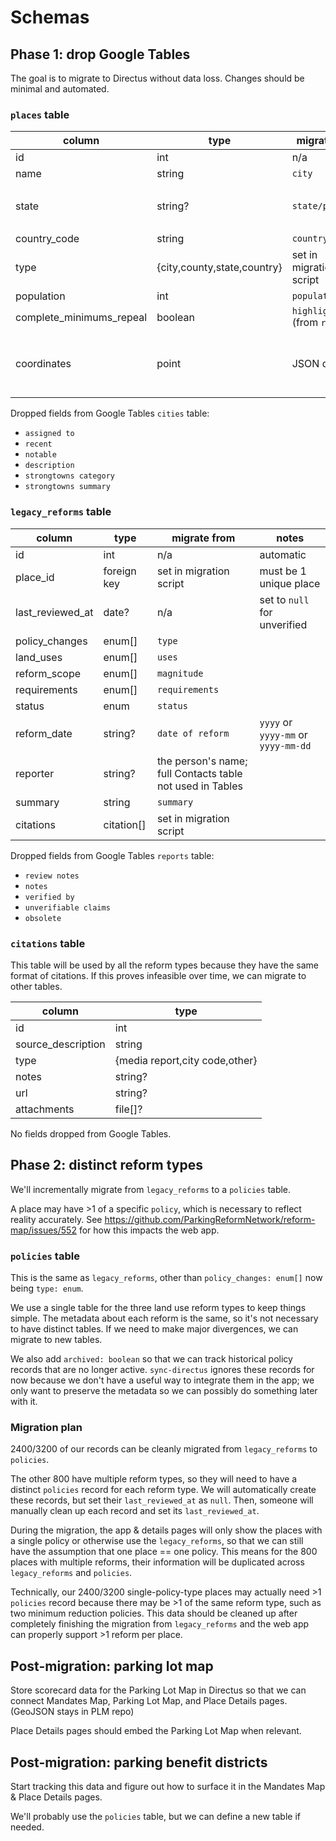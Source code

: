 # Schemas

## Phase 1: drop Google Tables

The goal is to migrate to Directus without data loss. Changes should be minimal and automated.

### `places` table

| column                   | type                          | migrate from                  | notes                                 |
| ------------------------ | ----------------------------- | ----------------------------- | ------------------------------------- |
| id                       | int                           | n/a                           | automatic                             |
| name                     | string                        | `city`                        |                                       |
| state                    | string?                       | `state/province`              | required unless `type == country`     |
| country_code             | string                        | `country`                     | 2 letters                             |
| type                     | \{city,county,state,country\} | set in migration script       |                                       |
| population               | int                           | `population`                  |                                       |
| complete_minimums_repeal | boolean                       | `highlights` (from `reports`) |                                       |
| coordinates              | point                         | JSON data                     | todo: figure out how to auto-populate |

Dropped fields from Google Tables `cities` table:

- `assigned to`
- `recent`
- `notable`
- `description`
- `strongtowns category`
- `strongtowns summary`

### `legacy_reforms` table

| column           | type        | migrate from                                              | notes                               |
| ---------------- | ----------- | --------------------------------------------------------- | ----------------------------------- |
| id               | int         | n/a                                                       | automatic                           |
| place_id         | foreign key | set in migration script                                   | must be 1 unique place              |
| last_reviewed_at | date?       | n/a                                                       | set to `null` for unverified        |
| policy_changes   | enum[]      | `type`                                                    |                                     |
| land_uses        | enum[]      | `uses`                                                    |                                     |
| reform_scope     | enum[]      | `magnitude`                                               |                                     |
| requirements     | enum[]      | `requirements`                                            |                                     |
| status           | enum        | `status`                                                  |                                     |
| reform_date      | string?     | `date of reform`                                          | `yyyy` or `yyyy-mm` or `yyyy-mm-dd` |
| reporter         | string?     | the person's name; full Contacts table not used in Tables |
| summary          | string      | `summary`                                                 |                                     |
| citations        | citation[]  | set in migration script                                   |                                     |

Dropped fields from Google Tables `reports` table:

- `review notes`
- `notes`
- `verified by`
- `unverifiable claims`
- `obsolete`

### `citations` table

This table will be used by all the reform types because they have the same format of citations. If this proves infeasible over time, we can migrate to other tables.

| column             | type                             |
| ------------------ | -------------------------------- |
| id                 | int                              |
| source_description | string                           |
| type               | \{media report,city code,other\} |
| notes              | string?                          |
| url                | string?                          |
| attachments        | file[]?                          |

No fields dropped from Google Tables.

## Phase 2: distinct reform types

We'll incrementally migrate from `legacy_reforms` to a `policies` table.

A place may have >1 of a specific `policy`, which is necessary to reflect reality accurately. See https://github.com/ParkingReformNetwork/reform-map/issues/552 for how this impacts the web app.

### `policies` table

This is the same as `legacy_reforms`, other than `policy_changes: enum[]` now being `type: enum`.

We use a single table for the three land use reform types to keep things simple. The metadata about each reform is the same, so it's not necessary to have distinct tables. If we need to make major divergences, we can migrate to new tables.

We also add `archived: boolean` so that we can track historical policy records that are no longer active. `sync-directus` ignores these records for now because we don't have a useful way to integrate them in the app; we only want to preserve the metadata so we can possibly do something later with it.

### Migration plan

2400/3200 of our records can be cleanly migrated from `legacy_reforms` to `policies`.

The other 800 have multiple reform types, so they will need to have a distinct `policies` record for each reform type. We will automatically create these records, but set their `last_reviewed_at` as `null`. Then, someone will manually clean up each record and set its `last_reviewed_at`.

During the migration, the app & details pages will only show the places with a single policy or otherwise use the `legacy_reforms`, so that we can still have the assumption that one place == one policy. This means for the 800 places with multiple reforms, their information will be duplicated across `legacy_reforms` and `policies`.

Technically, our 2400/3200 single-policy-type places may actually need >1 `policies` record because there may be >1 of the same reform type, such as two minimum reduction policies. This data should be cleaned up after completely finishing the migration from `legacy_reforms` and the web app can properly support >1 reform per place.

## Post-migration: parking lot map

Store scorecard data for the Parking Lot Map in Directus so that we can connect Mandates Map, Parking Lot Map, and Place Details pages. (GeoJSON stays in PLM repo)

Place Details pages should embed the Parking Lot Map when relevant.

## Post-migration: parking benefit districts

Start tracking this data and figure out how to surface it in the Mandates Map & Place Details pages.

We'll probably use the `policies` table, but we can define a new table if needed.
